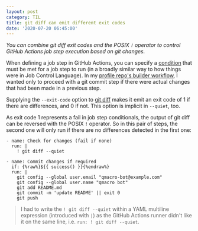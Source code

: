 ```yaml
---
layout: post
category: TIL
title: git diff can emit different exit codes
date: '2020-07-20 06:45:00'
---
```


_You can combine git diff exit codes and the POSIX `!` operator to control GitHub Actions job step execution based on git changes._

When defining a job step in GitHub Actions, you can specify a [condition](https://docs.github.com/en/actions/reference/context-and-expression-syntax-for-github-actions#job-status-check-functions) that must be met for a job step to run (in a broadly similar way to how things were in Job Control Language). In my [profile repo's builder workflow](https://github.com/qmacro/qmacro/blob/03246248853b563bb6774697e7156bfb183e3f0a/.github/workflows/build.yml), I wanted only to proceed with a git commit step if there were actual changes that had been made in a previous step.

Supplying the `--exit-code` option to [git diff](https://git-scm.com/docs/git-diff) makes it emit an exit code of 1 if there are differences, and 0 if not. This option is implicit in `--quiet`, too.

As exit code 1 represents a fail in job step conditionals, the output of git diff can be reversed with the POSIX `!` operator. So in this pair of steps, the second one will only run if there are no differences detected in the first one:

```
- name: Check for changes (fail if none)
  run: |
    ! git diff --quiet

- name: Commit changes if required
  if: {%raw%}${{ success() }}{%endraw%}
  run: |
    git config --global user.email "qmacro-bot@example.com"
    git config --global user.name "qmacro bot"
    git add README.md
    git commit -m 'update README' || exit 0
    git push
```

> I had to write the `! git diff --quiet` within a YAML multiline expression (introduced with `|`) as the GitHub Actions runner didn't like it on the same line, i.e. `run: ! git diff --quiet`.
